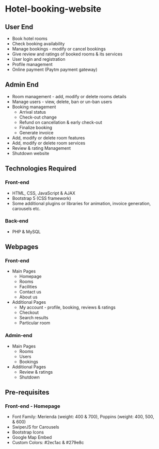# Hotel-booking-website

## User End
- Book hotel rooms 
- Check booking availability
- Manage bookings - modify or cancel bookings
- Give review and ratings of booked rooms & its services
- User login and registration
- Profile management
- Online payment (Paytm payment gateway)

## Admin End
- Room management - add, modify or delete rooms details
- Manage users - view, delete, ban or un-ban users
- Booking management
    - Arrival status
    - Check-out change
    - Refund on cancellation & early check-out
    - Finalize booking
    - Generate invoice
- Add, modify or delete room features
- Add, modify or delete room services
- Review & rating Management
- Shutdown website

## Technologies Required

### Front-end
- HTML, CSS, JavaScript & AJAX
- Bootstrap 5 (CSS framework)
- Some additional plugins or libraries for animation, invoice generation, carousels etc.

### Back-end
- PHP & MySQL

## Webpages

### Front-end
- Main Pages
    - Homepage
    - Rooms
    - Facilities
    - Contact us
    - About us
- Additional Pages
    - My account - profile, booking, reviews & ratings
    - Checkout
    - Search results
    - Particular room

### Admin-end
- Main Pages
    - Rooms
    - Users
    - Bookings
- Additional Pages
    - Review & ratings
    - Shutdown

## Pre-requisites

### Front-end - Homepage 
- Font Family: Merienda (weight: 400 & 700), Poppins (weight: 400, 500, & 600)
- SwiperJS for Carousels
- Bootstrap Icons
- Google Map Embed
- Custom Colors: #2ec1ac & #279e8c
